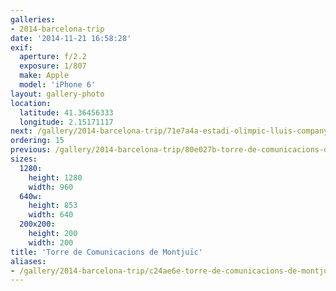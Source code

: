 ```yaml
---
galleries:
- 2014-barcelona-trip
date: '2014-11-21 16:58:28'
exif:
  aperture: f/2.2
  exposure: 1/807
  make: Apple
  model: 'iPhone 6'
layout: gallery-photo
location:
  latitude: 41.36456333
  longitude: 2.15171117
next: /gallery/2014-barcelona-trip/71e7a4a-estadi-olimpic-lluis-companys
ordering: 15
previous: /gallery/2014-barcelona-trip/80e027b-torre-de-comunicacions-de-montjuic
sizes:
  1280:
    height: 1280
    width: 960
  640w:
    height: 853
    width: 640
  200x200:
    height: 200
    width: 200
title: 'Torre de Comunicacions de Montjuïc'
aliases:
- /gallery/2014-barcelona-trip/c24ae6e-torre-de-comunicacions-de-montjuic.html
---
```

